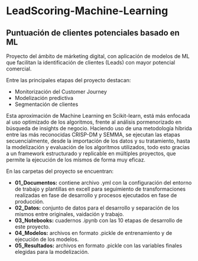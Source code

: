 # LeadScoring-Machine-Learning
## Puntuación de clientes potenciales basado en ML

Proyecto del ámbito de márketing digital, con aplicación de modelos de ML que facilitan la identificación de clientes (Leads) con mayor potencial comercial.


Entre las principales etapas del proyecto destacan:

  * Monitorización del Customer Journey
  * Modelización predictiva
  * Segmentación de clientes

Esta aproximación de Machine Learning en Scikit-learn, está más enfocada al uso optimizado de los algoritmos, frente al análisis pormenorizado en búsqueda de insights 
de negocio. Haciendo uso de una metodología híbrida entre las más reconocidas CRISP-DM y SEMMA, se ejecutan las etapas secuencialmente, desde la importación de los datos
y su tratamiento, hasta la modelización y evaluación de los algoritmos utilizados, todo esto gracias a un framework estructurado y replicable en múltiples proyectos, que
permite la ejecución de los mísmos de forma muy eficaz.

En las carpetas del proyecto se encuentran:

  * **01_Documentos:** contiene archivo .yml con la configuración del entorno de trabajo y plantillas en excell para seguimiento de transformaciones realizadas en fase de desarrollo
     y procesos ejecutados en fase de producción.
  * **02_Datos:** conjunto de datos para el desarrollo y separación de los mismos entre originales, vaidación y trabajo.
  * **03_Notebooks:** cuadernos .ipynb con las 10 etapas de desarrollo de este proyecto.
  * **04_Modelos:** archivos en formato .pickle de entrenamiento y de ejecución de los modelos.
  * **05_Resultados:** archivos en formato .pickle con las variables finales elegidas para la modelización.
